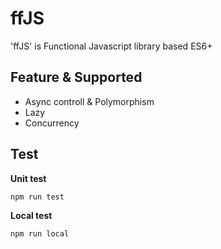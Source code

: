 # ffJS

'ffJS' is Functional Javascript library based ES6+

## Feature & Supported
- Async controll & Polymorphism
- Lazy
- Concurrency

## Test

**Unit test**
```bash
npm run test
```

**Local test**
```bash
npm run local
```